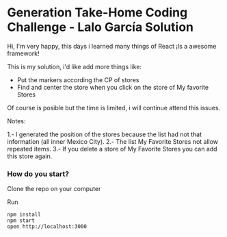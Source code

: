 Generation Take-Home Coding Challenge - Lalo García Solution
=================================
Hi, I'm very happy, this days i learned many things of React
¡Is a awesome framework!

This is my solution, i'd like add more things like:

* Put the markers according the CP of stores
* Find and center the store when you click on the store of My favorite Stores

Of course is posible but the time is limited, i will continue attend
this issues.

Notes:

1.- I generated the position of the stores because the list had not that
information (all inner Mexico City).
2.- The list My Favorite Stores not allow repeated items.
3.- If you delete a store of My Favorite Stores you can add this store again.

### How do you start?

Clone the repo on your computer

Run
```
npm install
npm start
open http://localhost:3000
```
